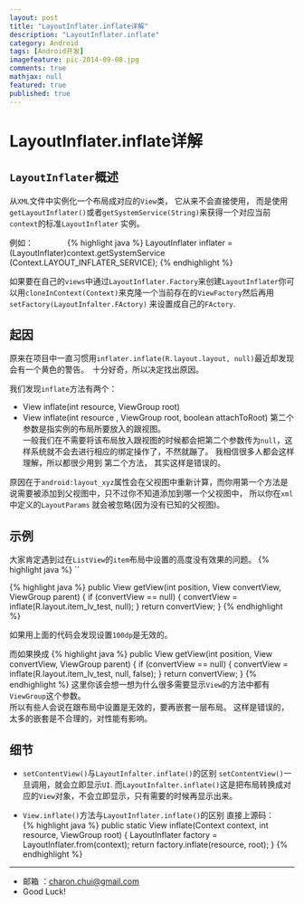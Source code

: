 ```yaml
---
layout: post
title: "LayoutInflater.inflate详解"
description: "LayoutInflater.inflate"
category: Android
tags: [Android开发]
imagefeature: pic-2014-09-08.jpg
comments: true
mathjax: null
featured: true
published: true
---
```


LayoutInflater.inflate详解
===

`LayoutInflater`概述    
---

从`XML`文件中实例化一个布局成对应的`View`类， 它从来不会直接使用， 而是使用`getLayoutInflater()`或者`getSystemService(String)`来获得一个对应当前`context`的标准`LayoutInflater`
实例。 

例如：　　　　
{% highlight java %}
LayoutInflater inflater = (LayoutInflater)context.getSystemService
      (Context.LAYOUT_INFLATER_SERVICE);
{% endhighlight %}               

如果要在自己的`views`中通过`LayoutInflater.Factory`来创建`LayoutInflater`你可以用`cloneInContext(Context)`来克隆一个当前存在的`ViewFactory`然后再用`setFactory(LayoutInfalter.FActory)`
来设置成自己的`FActory`.	              


起因
---

原来在项目中一直习惯用`inflater.inflate(R.layout.layout, null)`最近却发现会有一个黄色的警告。　十分好奇，所以决定找出原因。      

我们发现`inflate`方法有两个：     
- View inflate(int resource, ViewGroup root)
- View inflate(int resource , ViewGroup root, boolean attachToRoot)
第二个参数是指实例的布局所要放入的跟视图。        
一般我们在不需要将该布局放入跟视图的时候都会把第二个参数传为`null`，这样系统就不会去进行相应的绑定操作了，不然就蹦了。 我相信很多人都会这样理解，所以都很少用到
第二个方法， 其实这样是错误的。    

原因在于`android:layout_xyz`属性会在父视图中重新计算，而你用第一个方法是说需要被添加到父视图中，只不过你不知道添加到哪一个父视图中， 所以你在`xml`中定义的`LayoutParams`
就会被忽略(因为没有已知的父视图)。     

示例
---

大家肯定遇到过在`ListView`的`item`布局中设置的高度没有效果的问题。 
{% highlight java %}
<LinearLayout xmlns:android="http://schemas.android.com/apk/res/android"
    android:layout_width="match_parent"
    android:layout_height="100dip"
    android:gravity="center_vertical"
    android:orientation="horizontal">
    <TextView
        android:layout_width="wrap_content"
        android:layout_height="wrap_content"
        android:text="test" />
</LinearLayout>
``

{% highlight java %}
public View getView(int position, View convertView, ViewGroup parent) {
    if (convertView == null) {
        convertView = inflate(R.layout.item_lv_test, null);
    }
    return convertView;
}
{% endhighlight %}

如果用上面的代码会发现设置`100dp`是无效的。     

而如果换成
{% highlight java %}
public View getView(int position, View convertView, ViewGroup parent) {
    if (convertView == null) {
        convertView = inflate(R.layout.item_lv_test, null, false);
    }
    return convertView;
}
{% endhighlight %}
这里你该会想一想为什么很多需要显示`View`的方法中都有`ViewGroup`这个参数。      
所以有些人会说在跟布局中设置是无效的，要再嵌套一层布局。 这样是错误的， 太多的嵌套是不合理的，对性能有影响。    


细节
---

- `setContentView()`与`LayoutInfalter.inflate()`的区别
    `setContentView()`一旦调用，就会立即显示`UI`. 而`LayoutInfalter.inflate()`这是把布局转换成对应的`View`对象，不会立即显示，只有需要的时候再显示出来。   
	
- `View.inflate()`方法与`LayoutInflater.inflate()`的区别
    直接上源码：     
	{% highlight java %}
	public static View inflate(Context context, int resource, ViewGroup root) {
        LayoutInflater factory = LayoutInflater.from(context);
        return factory.inflate(resource, root);
    }
	{% endhighlight %}

---

- 邮箱 ：charon.chui@gmail.com  
- Good Luck! 

